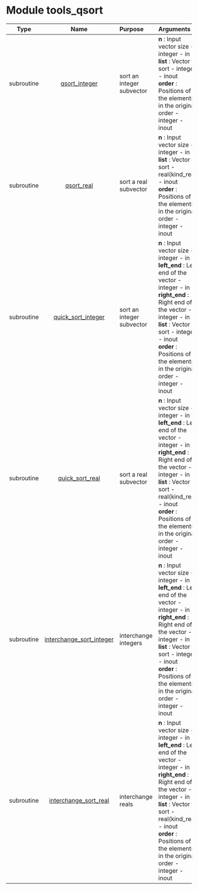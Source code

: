 # Module tools_qsort

| Type | Name | Purpose | Arguments          |
| :--: | :--: | :------ | :----------------- |
| subroutine | [qsort_integer](https://github.com/JCSDA/saber/tree/develop/src/saber/external/tools_qsort.F90#L49) | sort an integer subvector | **n** :  Input vector size - integer - in<br>**list** :  Vector to sort - integer - inout<br>**order** :  Positions of the elements in the original order - integer - inout |
| subroutine | [qsort_real](https://github.com/JCSDA/saber/tree/develop/src/saber/external/tools_qsort.F90#L73) | sort a real subvector | **n** :  Input vector size - integer - in<br>**list** :  Vector to sort - real(kind_real) - inout<br>**order** :  Positions of the elements in the original order - integer - inout |
| subroutine | [quick_sort_integer](https://github.com/JCSDA/saber/tree/develop/src/saber/external/tools_qsort.F90#L99) | sort an integer subvector | **n** :  Input vector size - integer - in<br>**left_end** :  Left end of the vector - integer - in<br>**right_end** :  Right end of the vector - integer - in<br>**list** :  Vector to sort - integer - inout<br>**order** :  Positions of the elements in the original order - integer - inout |
| subroutine | [quick_sort_real](https://github.com/JCSDA/saber/tree/develop/src/saber/external/tools_qsort.F90#L161) | sort a real subvector | **n** :  Input vector size - integer - in<br>**left_end** :  Left end of the vector - integer - in<br>**right_end** :  Right end of the vector - integer - in<br>**list** :  Vector to sort - real(kind_real) - inout<br>**order** :  Positions of the elements in the original order - integer - inout |
| subroutine | [interchange_sort_integer](https://github.com/JCSDA/saber/tree/develop/src/saber/external/tools_qsort.F90#L223) | interchange integers | **n** :  Input vector size - integer - in<br>**left_end** :  Left end of the vector - integer - in<br>**right_end** :  Right end of the vector - integer - in<br>**list** :  Vector to sort - integer - inout<br>**order** :  Positions of the elements in the original order - integer - inout |
| subroutine | [interchange_sort_real](https://github.com/JCSDA/saber/tree/develop/src/saber/external/tools_qsort.F90#L257) | interchange reals | **n** :  Input vector size - integer - in<br>**left_end** :  Left end of the vector - integer - in<br>**right_end** :  Right end of the vector - integer - in<br>**list** :  Vector to sort - real(kind_real) - inout<br>**order** :  Positions of the elements in the original order - integer - inout |
